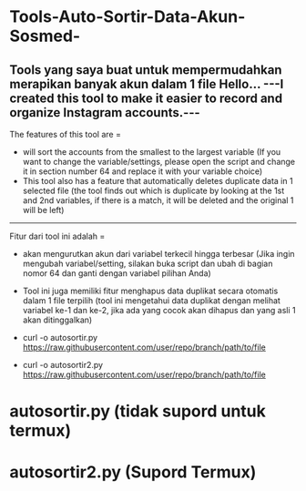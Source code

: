 # Tools-Auto-Sortir-Data-Akun-Sosmed-
Tools yang saya buat untuk mempermudahkan merapikan banyak akun dalam 1 file 
					Hello...
---I created this tool to make it easier to record and organize Instagram accounts.---
--------------------------------------------------------------------------------------------------------------------
The features of this tool are =
- will sort the accounts from the smallest to the largest variable
  (If you want to change the variable/settings, please open the script and change it in section number 64 and replace it with your variable choice)
- This tool also has a feature that automatically deletes duplicate data in 1 selected file 
  (the tool finds out which is duplicate by looking at the 1st and 2nd variables, if there is a match, it will be deleted and the original 1 will be left)
---------------------------------------------------------------------------------------------------------------------
Fitur dari tool ini adalah =
- akan mengurutkan akun dari variabel terkecil hingga terbesar
  (Jika ingin mengubah variabel/setting, silakan buka script dan ubah di bagian nomor 64 dan ganti dengan variabel pilihan Anda)
- Tool ini juga memiliki fitur menghapus data duplikat secara otomatis dalam 1 file terpilih
  (tool ini mengetahui data duplikat dengan melihat variabel ke-1 dan ke-2, jika ada yang cocok akan dihapus dan yang asli 1 akan ditinggalkan)

- curl -o autosortir.py https://raw.githubusercontent.com/user/repo/branch/path/to/file
- curl -o autosortir2.py https://raw.githubusercontent.com/user/repo/branch/path/to/file
# autosortir.py (tidak supord untuk termux)
# autosortir2.py (Supord Termux)
